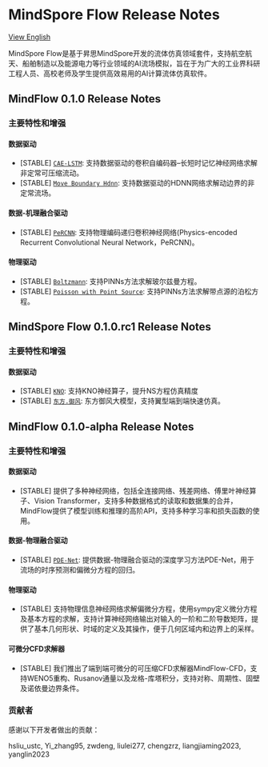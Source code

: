 # MindSpore Flow Release Notes

[View English](./RELEASE.md)

MindSpore Flow是基于昇思MindSpore开发的流体仿真领域套件，支持航空航天、船舶制造以及能源电力等行业领域的AI流场模拟，旨在于为广大的工业界科研工程人员、高校老师及学生提供高效易用的AI计算流体仿真软件。

## MindFlow 0.1.0 Release Notes

### 主要特性和增强

#### 数据驱动

- [STABLE] [`CAE-LSTM`](https://gitee.com/mindspore/mindscience/tree/master/MindFlow/applications/research/cae_lstm): 支持数据驱动的卷积自编码器–长短时记忆神经网络求解非定常可压缩流动。
- [STABLE] [`Move Boundary Hdnn`](https://gitee.com/mindspore/mindscience/tree/master/MindFlow/applications/research/move_boundary_hdnn): 支持数据驱动的HDNN网络求解动边界的非定常流场。

#### 数据-机理融合驱动

- [STABLE] [`PeRCNN`](https://gitee.com/mindspore/mindscience/tree/master/MindFlow/applications/data_mechanism_fusion/percnn): 支持物理编码递归卷积神经网络(Physics-encoded Recurrent Convolutional Neural Network，PeRCNN)。

#### 物理驱动

- [STABLE] [`Boltzmann`](https://gitee.com/mindspore/mindscience/tree/master/MindFlow/applications/physics_driven/boltzmann): 支持PINNs方法求解玻尔兹曼方程。
- [STABLE] [`Poisson with Point Source`](https://gitee.com/mindspore/mindscience/tree/master/MindFlow/applications/physics_driven/poisson/point_source): 支持PINNs方法求解带点源的泊松方程。

## MindSpore Flow 0.1.0.rc1 Release Notes

### 主要特性和增强

#### 数据驱动

- [STABLE] [`KNO`](https://gitee.com/mindspore/mindscience/tree/master/MindFlow/applications/data_driven/navier_stokes/kno2d): 支持KNO神经算子，提升NS方程仿真精度
- [STABLE] [`东方.御风`](https://gitee.com/mindspore/mindscience/tree/master/MindFlow/applications/data_driven/airfoil/2D_steady): 东方御风大模型，支持翼型端到端快速仿真。

## MindFlow 0.1.0-alpha Release Notes

### 主要特性和增强

#### 数据驱动

- [STABLE] 提供了多种神经网络，包括全连接网络、残差网络、傅里叶神经算子、Vision Transformer，支持多种数据格式的读取和数据集的合并，MindFlow提供了模型训练和推理的高阶API，支持多种学习率和损失函数的使用。

#### 数据-物理融合驱动

- [STABLE] [`PDE-Net`](https://gitee.com/mindspore/mindscience/tree/master/MindFlow/applications/data_mechanism_fusion/pde_net): 提供数据-物理融合驱动的深度学习方法PDE-Net，用于流场的时序预测和偏微分方程的回归。

#### 物理驱动

- [STABLE] 支持物理信息神经网络求解偏微分方程，使用sympy定义微分方程及基本方程的求解，支持计算神经网络输出对输入的一阶和二阶导数矩阵，提供了基本几何形状、时域的定义及其操作，便于几何区域内和边界上的采样。

#### 可微分CFD求解器

- [STABLE] 我们推出了端到端可微分的可压缩CFD求解器MindFlow-CFD，支持WENO5重构、Rusanov通量以及龙格-库塔积分，支持对称、周期性、固壁及诺依曼边界条件。

### 贡献者

感谢以下开发者做出的贡献：

hsliu_ustc, Yi_zhang95, zwdeng, liulei277, chengzrz, liangjiaming2023, yanglin2023